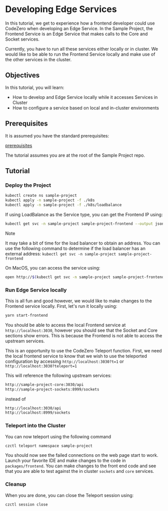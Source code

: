 # Developing Edge Services

In this tutorial, we get to experience how a frontend developer could use CodeZero when developing an Edge Service.
In the Sample Project, the Frontend Service is an Edge Service that makes calls to the Core and Socket services.

Currently, you have to run all these services either locally or in cluster.
We would like to be able to run the Frontend Service locally and make use of the other services in the cluster.

## Objectives

In this tutorial, you will learn:

* How to develop and Edge Service locally while it accesses Services in Cluster
* How to configure a service based on local and in-cluster environments

## Prerequisites

It is assumed you have the standard prerequisites:

[prerequisites](_fragments/prerequisites.md ':include')

The tutorial assumes you are at the root of the Sample Project repo.

## Tutorial

### Deploy the Project

```bash
kubectl create ns sample-project
kubectl apply -n sample-project -f ./k8s
kubectl apply -n sample-project -f ./k8s/loadbalance
```

If using LoadBalance as the Service type, you can get the Frontend IP using:

```bash
kubectl get svc -n sample-project sample-project-frontend --output jsonpath='{.status.loadBalancer.ingress[0].ip}'
```
> [!NOTE]
> It may take a bit of time for the load balancer to obtain an address.
> You can use the following command to determine if the load balancer has an external address:
> `kubectl get svc -n sample-project sample-project-frontend`

On MacOS, you can access the service using:

```bash
open http://$(kubectl get svc -n sample-project sample-project-frontend --output jsonpath='{.status.loadBalancer.ingress[0].ip}')
```

### Run Edge Service locally

This is all fun and good however, we would like to make changes to the Frontend service locally.
First, let's run it locally using:

```bash
yarn start-frontend
```

You should be able to access the local Frontend service at `http://localhost:3030`, however you should see that the Socket and Core sections show errors. This is because the Frontend is not able to access the upstream services.

This is an opportunity to use the CodeZero Teleport function.
First, we need the local frontend service to know that we wish to use the teleported configuration
by accessing `http://localhost:3030?t=1` or `http://localhost:3030?teleport=1`

This will reference the following upstream services:

```bash
http://sample-project-core:3030/api
http://sample-project-sockets:8999/sockets
```

instead of

```bash
http://localhost:3030/api
http://localhost:8999/sockets
```

### Teleport into the Cluster

You can now teleport using the following command

```bash
czctl teleport namespace sample-project
```

You should now see the failed connections on the web page start to work.
Launch your favorite IDE and make changes to the code in `packages/frontend`.
You can make changes to the front end code and see that you are able to test against
the in cluster `sockets` and `core` services.

### Cleanup

When you are done, you can close the Teleport session using:

```bash
czctl session close
```
